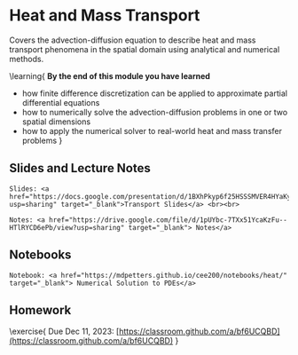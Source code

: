 # Heat and Mass Transport

Covers the advection-diffusion equation to describe heat and mass transport phenomena in the spatial domain using analytical and numerical methods. 

\learning{
**By the end of this module you have learned**
- how finite difference discretization can be applied to approximate partial differential equations 
- how to numerically solve the advection-diffusion problems in one or two spatial dimensions 
- how to apply the numerical solver to real-world heat and mass transfer problems
}

## Slides and Lecture Notes

~~~
Slides: <a href="https://docs.google.com/presentation/d/1BXhPkyp6f25HSSSMVER4HYaKyujzf5oFa7_2xbDalnQ/edit?usp=sharing" target="_blank">Transport Slides</a> <br><br>
~~~

~~~
Notes: <a href="https://drive.google.com/file/d/1pUYbc-7TXx51YcaKzFu--HTlRYCD6ePb/view?usp=sharing" target="_blank"> Notes</a>
~~~

## Notebooks

~~~
Notebook: <a href="https://mdpetters.github.io/cee200/notebooks/heat/" target="_blank"> Numerical Solution to PDEs</a>
~~~

## Homework

\exercise{
Due Dec 11, 2023: [https://classroom.github.com/a/bf6UCQBD](https://classroom.github.com/a/bf6UCQBD) 
}

